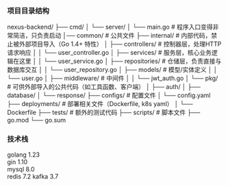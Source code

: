 ### 项目目录结构
nexus-backend/
├── cmd/
│   └── server/
│       └── main.go          # 程序入口变得非常简洁，只负责启动
│── common/                  # 公共文件
├── internal/                # 内部代码，禁止被外部项目导入（Go 1.4+ 特性）
│   ├── controllers/         # 控制器层，处理HTTP请求响应
│   │   └── user_controller.go
│   ├── services/           # 服务层，核心业务逻辑在这里
│   │   └── user_service.go
│   ├── repositories/        # 仓储层，负责直接与数据库交互
│   │   └── user_repository.go
│   ├── models/             # 模型/实体定义
│   │   └── user.go
│   ├── middleware/         # 中间件
│   │   └── jwt_auth.go
│   └── pkg/                # 可供外部导入的公共代码（如工具函数、客户端）
│       ├── auth/
│       ├── database/
│       └── response/
├── configs/                # 配置文件
│   └── config.yaml
├── deployments/            # 部署相关文件（Dockerfile, k8s yaml）
│   └── Dockerfile
├── tests/                  # 额外的测试代码
├── scripts/                # 脚本文件
├── go.mod
└── go.sum


### 技术栈
golang 1.23  
gin 1.10   
mysql 8.0  
redis 7.2 
kafka 3.7